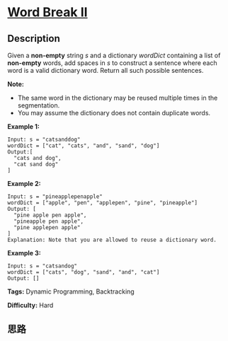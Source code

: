 # [Word Break II][title]

## Description

Given a **non-empty** string _s_ and a dictionary _wordDict_ containing a list
of **non-empty** words, add spaces in _s_ to construct a sentence where each
word is a valid dictionary word.  Return all such possible sentences.

**Note:**

  * The same word in the dictionary may be reused multiple times in the segmentation.
  * You may assume the dictionary does not contain duplicate words.

**Example 1:**
            Input: s = "catsanddog"    wordDict = ["cat", "cats", "and", "sand", "dog"]    Output:[      "cats and dog",      "cat sand dog"    ]    

**Example 2:**
            Input: s = "pineapplepenapple"    wordDict = ["apple", "pen", "applepen", "pine", "pineapple"]    Output: [      "pine apple pen apple",      "pineapple pen apple",      "pine applepen apple"    ]    Explanation: Note that you are allowed to reuse a dictionary word.    

**Example 3:**
            Input: s = "catsandog"    wordDict = ["cats", "dog", "sand", "and", "cat"]    Output: []


**Tags:** Dynamic Programming, Backtracking

**Difficulty:** Hard

## 思路

[title]: https://leetcode.com/problems/word-break-ii
